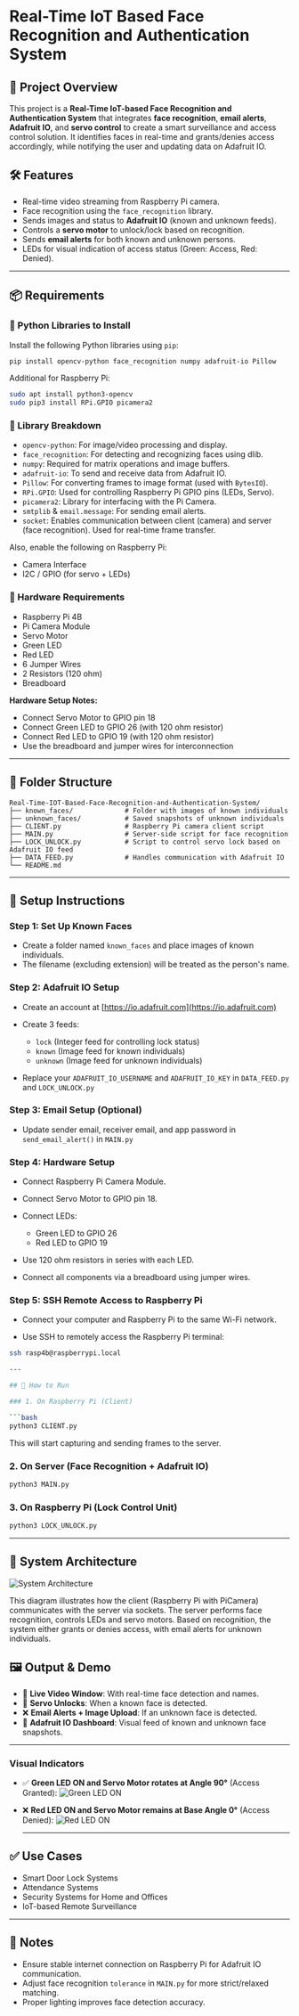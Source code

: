 # Real-Time IoT Based Face Recognition and Authentication System

## 📌 Project Overview

This project is a **Real-Time IoT-based Face Recognition and Authentication System** that integrates **face recognition**, **email alerts**, **Adafruit IO**, and **servo control** to create a smart surveillance and access control solution. It identifies faces in real-time and grants/denies access accordingly, while notifying the user and updating data on Adafruit IO.

## 🛠️ Features

* Real-time video streaming from Raspberry Pi camera.
* Face recognition using the `face_recognition` library.
* Sends images and status to **Adafruit IO** (known and unknown feeds).
* Controls a **servo motor** to unlock/lock based on recognition.
* Sends **email alerts** for both known and unknown persons.
* LEDs for visual indication of access status (Green: Access, Red: Denied).

---

## 📦 Requirements

### 🐍 Python Libraries to Install

Install the following Python libraries using `pip`:

```bash
pip install opencv-python face_recognition numpy adafruit-io Pillow
```

Additional for Raspberry Pi:

```bash
sudo apt install python3-opencv
sudo pip3 install RPi.GPIO picamera2
```

### 🧰 Library Breakdown

* `opencv-python`: For image/video processing and display.
* `face_recognition`: For detecting and recognizing faces using dlib.
* `numpy`: Required for matrix operations and image buffers.
* `adafruit-io`: To send and receive data from Adafruit IO.
* `Pillow`: For converting frames to image format (used with `BytesIO`).
* `RPi.GPIO`: Used for controlling Raspberry Pi GPIO pins (LEDs, Servo).
* `picamera2`: Library for interfacing with the Pi Camera.
* `smtplib` & `email.message`: For sending email alerts.
* `socket`: Enables communication between client (camera) and server (face recognition). Used for real-time frame transfer.

Also, enable the following on Raspberry Pi:

* Camera Interface
* I2C / GPIO (for servo + LEDs)

### 🔧 Hardware Requirements

* Raspberry Pi 4B
* Pi Camera Module
* Servo Motor
* Green LED
* Red LED
* 6 Jumper Wires
* 2 Resistors (120 ohm)
* Breadboard

**Hardware Setup Notes:**

* Connect Servo Motor to GPIO pin 18
* Connect Green LED to GPIO 26 (with 120 ohm resistor)
* Connect Red LED to GPIO 19 (with 120 ohm resistor)
* Use the breadboard and jumper wires for interconnection

---

## 📁 Folder Structure

```
Real-Time-IOT-Based-Face-Recognition-and-Authentication-System/
├── known_faces/             # Folder with images of known individuals
├── unknown_faces/           # Saved snapshots of unknown individuals
├── CLIENT.py                # Raspberry Pi camera client script
├── MAIN.py                  # Server-side script for face recognition
├── LOCK_UNLOCK.py           # Script to control servo lock based on Adafruit IO feed
├── DATA_FEED.py             # Handles communication with Adafruit IO
└── README.md
```

---

## 🔧 Setup Instructions

### Step 1: Set Up Known Faces

* Create a folder named `known_faces` and place images of known individuals.
* The filename (excluding extension) will be treated as the person's name.

### Step 2: Adafruit IO Setup

* Create an account at [https://io.adafruit.com](https://io.adafruit.com)
* Create 3 feeds:

  * `lock` (Integer feed for controlling lock status)
  * `known` (Image feed for known individuals)
  * `unknown` (Image feed for unknown individuals)
* Replace your `ADAFRUIT_IO_USERNAME` and `ADAFRUIT_IO_KEY` in `DATA_FEED.py` and `LOCK_UNLOCK.py`

### Step 3: Email Setup (Optional)

* Update sender email, receiver email, and app password in `send_email_alert()` in `MAIN.py`

### Step 4: Hardware Setup

* Connect Raspberry Pi Camera Module.
* Connect Servo Motor to GPIO pin 18.
* Connect LEDs:

  * Green LED to GPIO 26
  * Red LED to GPIO 19
* Use 120 ohm resistors in series with each LED.
* Connect all components via a breadboard using jumper wires.

### Step 5: SSH Remote Access to Raspberry Pi

* Connect your computer and Raspberry Pi to the same Wi-Fi network.

* Use SSH to remotely access the Raspberry Pi terminal:

```bash
ssh rasp4b@raspberrypi.local

---

## 🚀 How to Run

### 1. On Raspberry Pi (Client)

```bash
python3 CLIENT.py
```

This will start capturing and sending frames to the server.

### 2. On Server (Face Recognition + Adafruit IO)

```bash
python3 MAIN.py
```

### 3. On Raspberry Pi (Lock Control Unit)

```bash
python3 LOCK_UNLOCK.py
```

---

## 🧱 System Architecture

![System Architecture](images/System_Architecture.jpg)

This diagram illustrates how the client (Raspberry Pi with PiCamera) communicates with the server via sockets. The server performs face recognition, controls LEDs and servo motors. Based on recognition, the system either grants or denies access, with email alerts for unknown individuals.



## 🖼️ Output & Demo

* 🎥 **Live Video Window**: With real-time face detection and names.
* 🔐 **Servo Unlocks**: When a known face is detected.
* ❌ **Email Alerts + Image Upload**: If an unknown face is detected.
* 🛁 **Adafruit IO Dashboard**: Visual feed of known and unknown face snapshots.

---
### Visual Indicators

- ✅ **Green LED ON and Servo Motor rotates at Angle 90°** (Access Granted):
  ![Green LED ON](images/green.jpg)

- ❌ **Red LED ON and Servo Motor remains at Base Angle 0°** (Access Denied):
  ![Red LED ON](images/red.jpg)

  ---

## ✅ Use Cases

* Smart Door Lock Systems
* Attendance Systems
* Security Systems for Home and Offices
* IoT-based Remote Surveillance

---

## 📌 Notes

* Ensure stable internet connection on Raspberry Pi for Adafruit IO communication.
* Adjust face recognition `tolerance` in `MAIN.py` for more strict/relaxed matching.
* Proper lighting improves face detection accuracy.

